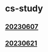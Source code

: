 # cs-study
## [20230607](https://github.com/swerving-turtle/cs-study/blob/main/202306/07.md)
## [20230621](https://github.com/swerving-turtle/cs-study/blob/main/202306/21.md)